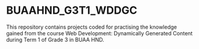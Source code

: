 # BUAAHND_G3T1_WDDGC
This repository contains projects coded for practising the knowledge gained from the course Web Development: Dynamically Generated Content during Term 1 of Grade 3 in BUAA HND.
